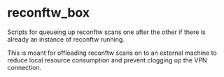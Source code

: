 # reconftw_box
Scripts for queueing up reconftw scans one after the other if there is already an instance of reconftw running.

This is meant for offloading reconftw scans on to an external machine to reduce local resource consumption and prevent clogging up the VPN connection.
